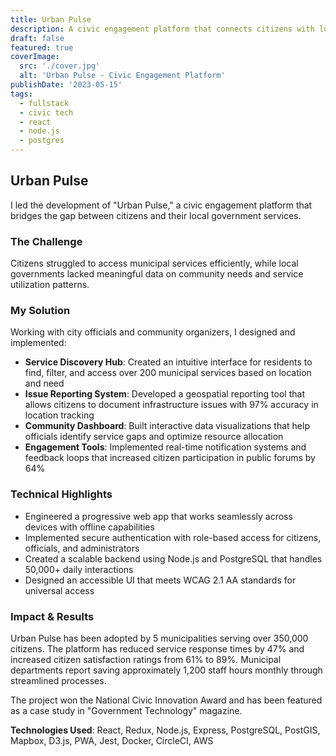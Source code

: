 ```yaml
---
title: Urban Pulse
description: A civic engagement platform that connects citizens with local government services and community initiatives
draft: false
featured: true
coverImage:
  src: './cover.jpg'
  alt: 'Urban Pulse - Civic Engagement Platform'
publishDate: '2023-05-15'
tags:
  - fullstack
  - civic tech
  - react
  - node.js
  - postgres
---
```


## Urban Pulse

I led the development of "Urban Pulse," a civic engagement platform that bridges the gap between citizens and their local government services.

### The Challenge

Citizens struggled to access municipal services efficiently, while local governments lacked meaningful data on community needs and service utilization patterns.

### My Solution

Working with city officials and community organizers, I designed and implemented:

- **Service Discovery Hub**: Created an intuitive interface for residents to find, filter, and access over 200 municipal services based on location and need
- **Issue Reporting System**: Developed a geospatial reporting tool that allows citizens to document infrastructure issues with 97% accuracy in location tracking
- **Community Dashboard**: Built interactive data visualizations that help officials identify service gaps and optimize resource allocation
- **Engagement Tools**: Implemented real-time notification systems and feedback loops that increased citizen participation in public forums by 64%

### Technical Highlights

- Engineered a progressive web app that works seamlessly across devices with offline capabilities
- Implemented secure authentication with role-based access for citizens, officials, and administrators
- Created a scalable backend using Node.js and PostgreSQL that handles 50,000+ daily interactions
- Designed an accessible UI that meets WCAG 2.1 AA standards for universal access

### Impact & Results

Urban Pulse has been adopted by 5 municipalities serving over 350,000 citizens. The platform has reduced service response times by 47% and increased citizen satisfaction ratings from 61% to 89%. Municipal departments report saving approximately 1,200 staff hours monthly through streamlined processes.

The project won the National Civic Innovation Award and has been featured as a case study in "Government Technology" magazine.

**Technologies Used**: React, Redux, Node.js, Express, PostgreSQL, PostGIS, Mapbox, D3.js, PWA, Jest, Docker, CircleCI, AWS

